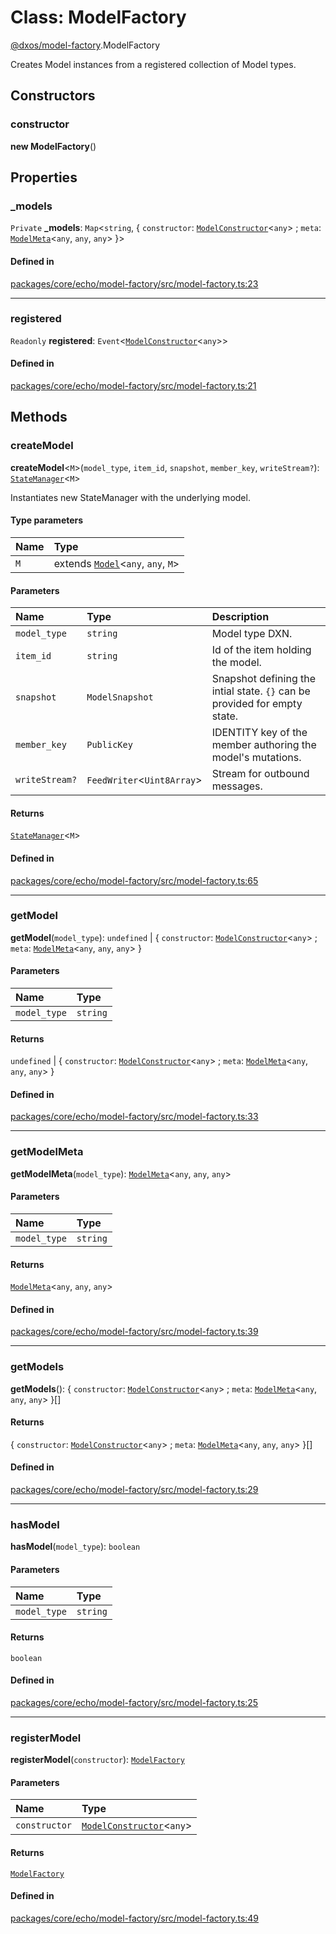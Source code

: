 # Class: ModelFactory

[@dxos/model-factory](../modules/dxos_model_factory.md).ModelFactory

Creates Model instances from a registered collection of Model types.

## Constructors

### constructor

**new ModelFactory**()

## Properties

### \_models

 `Private` **\_models**: `Map`<`string`, { `constructor`: [`ModelConstructor`](../types/dxos_model_factory.ModelConstructor.md)<`any`\> ; `meta`: [`ModelMeta`](../types/dxos_model_factory.ModelMeta.md)<`any`, `any`, `any`\>  }\>

#### Defined in

[packages/core/echo/model-factory/src/model-factory.ts:23](https://github.com/dxos/dxos/blob/main/packages/core/echo/model-factory/src/model-factory.ts#L23)

___

### registered

 `Readonly` **registered**: `Event`<[`ModelConstructor`](../types/dxos_model_factory.ModelConstructor.md)<`any`\>\>

#### Defined in

[packages/core/echo/model-factory/src/model-factory.ts:21](https://github.com/dxos/dxos/blob/main/packages/core/echo/model-factory/src/model-factory.ts#L21)

## Methods

### createModel

**createModel**<`M`\>(`model_type`, `item_id`, `snapshot`, `member_key`, `writeStream?`): [`StateManager`](dxos_model_factory.StateManager.md)<`M`\>

Instantiates new StateManager with the underlying model.

#### Type parameters

| Name | Type |
| :------ | :------ |
| `M` | extends [`Model`](dxos_model_factory.Model.md)<`any`, `any`, `M`\> |

#### Parameters

| Name | Type | Description |
| :------ | :------ | :------ |
| `model_type` | `string` | Model type DXN. |
| `item_id` | `string` | Id of the item holding the model. |
| `snapshot` | `ModelSnapshot` | Snapshot defining the intial state. `{}` can be provided for empty state. |
| `member_key` | `PublicKey` | IDENTITY key of the member authoring the model's mutations. |
| `writeStream?` | `FeedWriter`<`Uint8Array`\> | Stream for outbound messages. |

#### Returns

[`StateManager`](dxos_model_factory.StateManager.md)<`M`\>

#### Defined in

[packages/core/echo/model-factory/src/model-factory.ts:65](https://github.com/dxos/dxos/blob/main/packages/core/echo/model-factory/src/model-factory.ts#L65)

___

### getModel

**getModel**(`model_type`): `undefined` \| { `constructor`: [`ModelConstructor`](../types/dxos_model_factory.ModelConstructor.md)<`any`\> ; `meta`: [`ModelMeta`](../types/dxos_model_factory.ModelMeta.md)<`any`, `any`, `any`\>  }

#### Parameters

| Name | Type |
| :------ | :------ |
| `model_type` | `string` |

#### Returns

`undefined` \| { `constructor`: [`ModelConstructor`](../types/dxos_model_factory.ModelConstructor.md)<`any`\> ; `meta`: [`ModelMeta`](../types/dxos_model_factory.ModelMeta.md)<`any`, `any`, `any`\>  }

#### Defined in

[packages/core/echo/model-factory/src/model-factory.ts:33](https://github.com/dxos/dxos/blob/main/packages/core/echo/model-factory/src/model-factory.ts#L33)

___

### getModelMeta

**getModelMeta**(`model_type`): [`ModelMeta`](../types/dxos_model_factory.ModelMeta.md)<`any`, `any`, `any`\>

#### Parameters

| Name | Type |
| :------ | :------ |
| `model_type` | `string` |

#### Returns

[`ModelMeta`](../types/dxos_model_factory.ModelMeta.md)<`any`, `any`, `any`\>

#### Defined in

[packages/core/echo/model-factory/src/model-factory.ts:39](https://github.com/dxos/dxos/blob/main/packages/core/echo/model-factory/src/model-factory.ts#L39)

___

### getModels

**getModels**(): { `constructor`: [`ModelConstructor`](../types/dxos_model_factory.ModelConstructor.md)<`any`\> ; `meta`: [`ModelMeta`](../types/dxos_model_factory.ModelMeta.md)<`any`, `any`, `any`\>  }[]

#### Returns

{ `constructor`: [`ModelConstructor`](../types/dxos_model_factory.ModelConstructor.md)<`any`\> ; `meta`: [`ModelMeta`](../types/dxos_model_factory.ModelMeta.md)<`any`, `any`, `any`\>  }[]

#### Defined in

[packages/core/echo/model-factory/src/model-factory.ts:29](https://github.com/dxos/dxos/blob/main/packages/core/echo/model-factory/src/model-factory.ts#L29)

___

### hasModel

**hasModel**(`model_type`): `boolean`

#### Parameters

| Name | Type |
| :------ | :------ |
| `model_type` | `string` |

#### Returns

`boolean`

#### Defined in

[packages/core/echo/model-factory/src/model-factory.ts:25](https://github.com/dxos/dxos/blob/main/packages/core/echo/model-factory/src/model-factory.ts#L25)

___

### registerModel

**registerModel**(`constructor`): [`ModelFactory`](dxos_model_factory.ModelFactory.md)

#### Parameters

| Name | Type |
| :------ | :------ |
| `constructor` | [`ModelConstructor`](../types/dxos_model_factory.ModelConstructor.md)<`any`\> |

#### Returns

[`ModelFactory`](dxos_model_factory.ModelFactory.md)

#### Defined in

[packages/core/echo/model-factory/src/model-factory.ts:49](https://github.com/dxos/dxos/blob/main/packages/core/echo/model-factory/src/model-factory.ts#L49)
